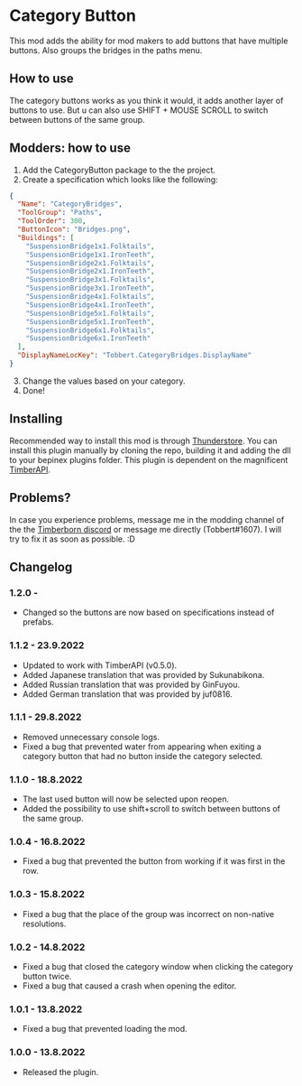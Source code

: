# Category Button

This mod adds the ability for mod makers to add buttons that have multiple buttons. Also groups the bridges in the paths menu.

## How to use

The category buttons works as you think it would, it adds another layer of buttons to use. But u can also use SHIFT + MOUSE SCROLL to switch between buttons of the same group. 

## Modders: how to use

1. Add the CategoryButton package to the the project.
2. Create a specification which looks like the following:
```json
{
  "Name": "CategoryBridges",
  "ToolGroup": "Paths",
  "ToolOrder": 300,
  "ButtonIcon": "Bridges.png",
  "Buildings": [
    "SuspensionBridge1x1.Folktails",
    "SuspensionBridge1x1.IronTeeth",
    "SuspensionBridge2x1.Folktails",
    "SuspensionBridge2x1.IronTeeth",
    "SuspensionBridge3x1.Folktails",
    "SuspensionBridge3x1.IronTeeth",
    "SuspensionBridge4x1.Folktails",
    "SuspensionBridge4x1.IronTeeth",
    "SuspensionBridge5x1.Folktails",
    "SuspensionBridge5x1.IronTeeth",
    "SuspensionBridge6x1.Folktails",
    "SuspensionBridge6x1.IronTeeth"
  ],
  "DisplayNameLocKey": "Tobbert.CategoryBridges.DisplayName"
}
```
3. Change the values based on your category. 
4. Done!

## Installing

Recommended way to install this mod is through [Thunderstore](https://timberborn.thunderstore.io/). You can install this plugin manually by cloning the repo, building it
and adding the dll to your bepinex plugins folder. This plugin is dependent on the magnificent [TimberAPI](https://github.com/Timberborn-Modding-Central/TimberAPI).

## Problems?

In case you experience problems, message me in the modding channel of the the [Timberborn discord](https://discord.gg/mfbBF4cWpX) or message me directly (Tobbert#1607). I will try to fix it as soon as possible. :D

## Changelog

### 1.2.0 - 

- Changed so the buttons are now based on specifications instead of prefabs. 

### 1.1.2 - 23.9.2022

- Updated to work with TimberAPI (v0.5.0).
- Added Japanese translation that was provided by Sukunabikona.
- Added Russian translation that was provided by GinFuyou.
- Added German translation that was provided by juf0816.

### 1.1.1 - 29.8.2022

- Removed unnecessary console logs. 
- Fixed a bug that prevented water from appearing when exiting a category button that had no button inside the category selected.

### 1.1.0 - 18.8.2022

- The last used button will now be selected upon reopen.
- Added the possibility to use shift+scroll to switch between buttons of the same group. 

### 1.0.4 - 16.8.2022

- Fixed a bug that prevented the button from working if it was first in the row.

### 1.0.3 - 15.8.2022

- Fixed a bug that the place of the group was incorrect on non-native resolutions.

### 1.0.2 - 14.8.2022

- Fixed a bug that closed the category window when clicking the category button twice. 
- Fixed a bug that caused a crash when opening the editor.

### 1.0.1 - 13.8.2022

- Fixed a bug that prevented loading the mod. 

### 1.0.0 - 13.8.2022

- Released the plugin.
